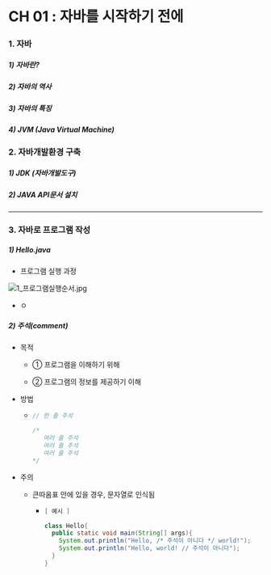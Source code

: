 # CH 01 : 자바를 시작하기 전에

### 1. 자바

##### 1) 자바란?

##### 2) 자바의 역사

##### 3) 자바의 특징

##### 4) JVM (Java Virtual Machine)

### 2. 자바개발환경 구축

##### 1) JDK (자바개발도구)

##### 2) JAVA API문서 설치

---

### 3. 자바로 프로그램 작성

##### 1) Hello.java

- 프로그램 실행 과정

![1_프로그램실행순서.jpg](C:\Users\jeje1\OneDrive\바탕%20화면\1_프로그램실행순서.jpg)

- ㅇ

##### 2) 주석(comment)

- 목적
  
  - ① 프로그램을 이해하기 위해
  
  - ② 프로그램의 정보를 제공하기 이해

- 방법
  
  - ```java
    // 한 줄 주석
    
    /*
       여러 줄 주석
       여러 줄 주석
       여러 줄 주석
    */
    ```

- 주의
  
  - 큰따옴표 안에 있을 경우, 문자열로 인식됨
    
    - ```java
      [ 예시 ]
      
      class Hello{
        public static void main(String[] args){
          System.out.println("Hello, /* 주석이 아니다 */ world!");
          System.out.println("Hello, world! // 주석이 아니다");
        }
      }
      ```
